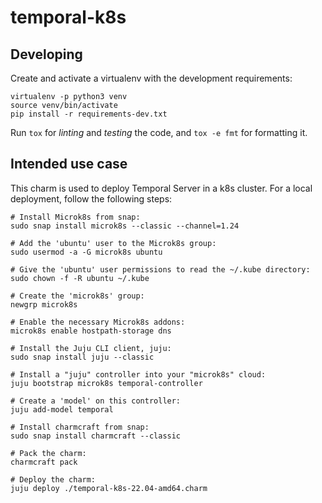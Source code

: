 # temporal-k8s

## Developing

Create and activate a virtualenv with the development requirements:

    virtualenv -p python3 venv
    source venv/bin/activate
    pip install -r requirements-dev.txt

Run `tox` for *linting* and *testing* the code, and `tox -e fmt` for formatting it.

## Intended use case

This charm is used to deploy Temporal Server in a k8s cluster.
For a local deployment, follow the following steps:

    # Install Microk8s from snap:
    sudo snap install microk8s --classic --channel=1.24

    # Add the 'ubuntu' user to the Microk8s group:
    sudo usermod -a -G microk8s ubuntu

    # Give the 'ubuntu' user permissions to read the ~/.kube directory:
    sudo chown -f -R ubuntu ~/.kube

    # Create the 'microk8s' group:
    newgrp microk8s

    # Enable the necessary Microk8s addons:
    microk8s enable hostpath-storage dns

    # Install the Juju CLI client, juju:
    sudo snap install juju --classic

    # Install a "juju" controller into your "microk8s" cloud:
    juju bootstrap microk8s temporal-controller

    # Create a 'model' on this controller:
    juju add-model temporal

    # Install charmcraft from snap:
    sudo snap install charmcraft --classic

    # Pack the charm:
    charmcraft pack

    # Deploy the charm:
    juju deploy ./temporal-k8s-22.04-amd64.charm
